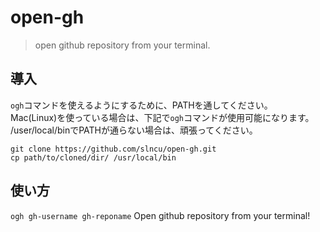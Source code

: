 # open-gh
> open github repository from your terminal.

## 導入
`ogh`コマンドを使えるようにするために、PATHを通してください。  
Mac(Linux)を使っている場合は、下記で`ogh`コマンドが使用可能になります。
/user/local/binでPATHが通らない場合は、頑張ってください。
```
git clone https://github.com/slncu/open-gh.git
cp path/to/cloned/dir/ /usr/local/bin
```

## 使い方
`ogh gh-username gh-reponame`
Open github repository from your terminal!
